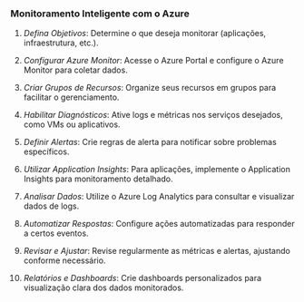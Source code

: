 ### Monitoramento Inteligente com o Azure


1. *Defina Objetivos*: Determine o que deseja monitorar (aplicações, infraestrutura, etc.).

2. *Configurar Azure Monitor*: Acesse o Azure Portal e configure o Azure Monitor para coletar dados.

3. *Criar Grupos de Recursos*: Organize seus recursos em grupos para facilitar o gerenciamento.

4. *Habilitar Diagnósticos*: Ative logs e métricas nos serviços desejados, como VMs ou aplicativos.

5. *Definir Alertas*: Crie regras de alerta para notificar sobre problemas específicos.

6. *Utilizar Application Insights*: Para aplicações, implemente o Application Insights para monitoramento detalhado.

7. *Analisar Dados*: Utilize o Azure Log Analytics para consultar e visualizar dados de logs.

8. *Automatizar Respostas*: Configure ações automatizadas para responder a certos eventos.

9. *Revisar e Ajustar*: Revise regularmente as métricas e alertas, ajustando conforme necessário.

10. *Relatórios e Dashboards*: Crie dashboards personalizados para visualização clara dos dados monitorados.
